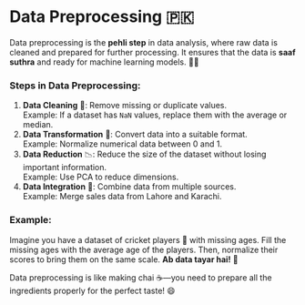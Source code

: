 # Data Preprocessing 🇵🇰

Data preprocessing is the **pehli step** in data analysis, where raw data is cleaned and prepared for further processing. It ensures that the data is **saaf suthra** and ready for machine learning models. 🧹✨

### Steps in Data Preprocessing:
1. **Data Cleaning** 🧼: Remove missing or duplicate values.  
    Example: If a dataset has `NaN` values, replace them with the average or median.  
2. **Data Transformation** 🔄: Convert data into a suitable format.  
    Example: Normalize numerical data between 0 and 1.  
3. **Data Reduction** 📉: Reduce the size of the dataset without losing important information.  
    Example: Use PCA to reduce dimensions.  
4. **Data Integration** 🤝: Combine data from multiple sources.  
    Example: Merge sales data from Lahore and Karachi.

### Example:
Imagine you have a dataset of cricket players 🏏 with missing ages. Fill the missing ages with the average age of the players. Then, normalize their scores to bring them on the same scale. **Ab data tayar hai!** 🎉

Data preprocessing is like making chai ☕—you need to prepare all the ingredients properly for the perfect taste! 😄


